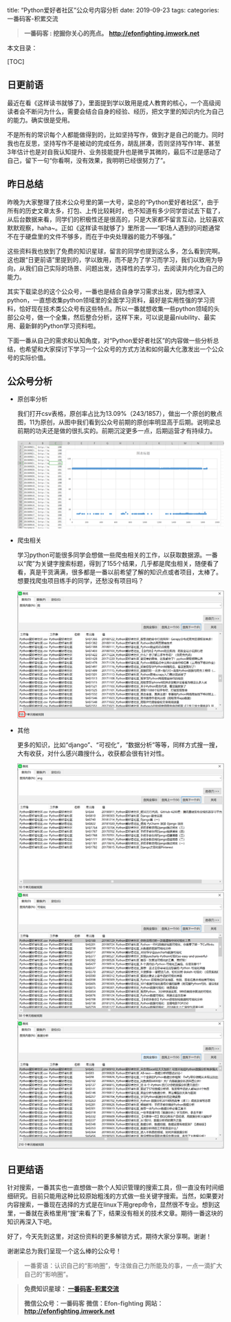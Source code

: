 title: “Python爱好者社区”公众号内容分析
date: 2019-09-23
tags: 
categories: 一番码客-积累交流

> **一番码客 : 挖掘你关心的亮点。**
> **http://efonfighting.imwork.net**



本文目录：

[TOC]

## 日更前语

最近在看《这样读书就够了》，里面提到学以致用是成人教育的核心，一个高级阅读者会不断问为什么，需要会结合自身的经验、经历，把文字里的知识内化为自己的能力。确实很是受用。

不是所有的常识每个人都能做得到的，比如坚持写作，做到才是自己的能力。同时我也在反思，坚持写作不是被动的完成任务，胡乱拼凑，否则坚持写作1年、甚至3年估计也是对自我认知提升、业务技能提升也是微乎其微的，最后不过是感动了自己，留下一句“你看啊，没有效果，我明明已经很努力了”。

<!--more-->

## 昨日总结

昨晚为大家整理了技术公众号里的第一大号，梁总的“Python爱好者社区”，由于所有的历史文章太多，打包、上传比较耗时，也不知道有多少同学尝试去下载了，从后台数据来看，同学们的积极性还是很高的，只是大家都不留言互动，比较喜欢默默观察，haha~。正如《这样读书就够了》里所言——“职场人遇到的问题通常不在于硬盘里的文件不够多，而在于中央处理器的能力不够强。”

这些资料我也放到了免费的知识星球，留言的同学也提到这么多，怎么看到完啊。这也跟“日更前语”里提到的，学以致用，而不是为了学习而学习，我们以致用为导向，从我们自己实际的场景、问题出发，选择性的去学习，去阅读并内化为自己的能力。

其实下载梁总的这个公众号，一番也是结合自身学习需求出发，因为想深入python，一直想收集python领域里的全面学习资料，最好是实用性强的学习资料，恰好现在技术类公众号有这些特点。所以一番就想收集一些python领域的头部公众号，做一个全集，然后整合分析，这样下来，可以说是最niubility、最实用、最新鲜的Python学习资料啦。

下面一番从自己的需求和认知角度，对“Python爱好者社区”的内容做一些分析总结，也希望和大家探讨下学习一个公众号的方式方法和如何最大化激发出一个公众号的实际价值。

## 公众号分析

* 原创率分析

  我们打开csv表格，原创率占比为13.09%（243/1857），做出一个原创的散点图，11为原创，从图中我们看到公众号前期的原创率明显高于后期。说明梁总前期的功夫还是做的很扎实的。前期沉淀更多一点，后期运营才有持续力。

  <img src="2019-09-23-“Python爱好者社区”公众号内容分析\py01.png" style="zoom:60%;" />

* 爬虫相关

  学习python可能很多同学会想做一些爬虫相关的工作，以获取数据源。一番以“爬”为关键字搜索标题，得到了155个结果，几乎都是爬虫相关，随便看了看，真是干货满满，很多都是一番以前希望了解的知识点或者项目，太棒了。想要找爬虫项目练手的同学，还愁没有项目吗？

  <img src="2019-09-23-“Python爱好者社区”公众号内容分析\py02.png" style="zoom:60%;" />

* 其他

  更多的知识，比如“django”、“可视化”，“数据分析”等等，同样方式搜一搜，大有收获，对什么感兴趣搜什么，收获都会很有针对性。

  <img src="2019-09-23-“Python爱好者社区”公众号内容分析\py03.png" style="zoom:60%;" />

  <img src="2019-09-23-“Python爱好者社区”公众号内容分析\py04.png" style="zoom:60%;" />

  <img src="2019-09-23-“Python爱好者社区”公众号内容分析\py05.png" style="zoom:60%;" />



## 日更结语

针对搜索，一番其实也一直想做一款个人知识管理的搜索工具，但一直没有时间细细研究。目前只能用这种比较原始粗浅的方式做一些关键字搜索。当然，如果要对内容搜索，一番现在选择的方式是在linux下用grep命令，显然很不专业。想到这里，一番就在表格里用“搜”来看了下，结果没有相关的技术文章。期待一番这块的知识再深入下吧。

好了，今天先到这里，对这份资料的更多解锁方式，期待大家分享啊。谢谢！

谢谢梁总为我们呈现一个这么棒的公众号！



> 一番雾语：认识自己的“影响圈”，专注做自己力所能及的事，一点一滴扩大自己的“影响圈”。



> **免费知识星球： [一番码客-积累交流](https://t.zsxq.com/NRVBURr)**
>
> **微信公众号：一番码客**
> **微信：Efon-fighting**
> **网站： http://efonfighting.imwork.net**